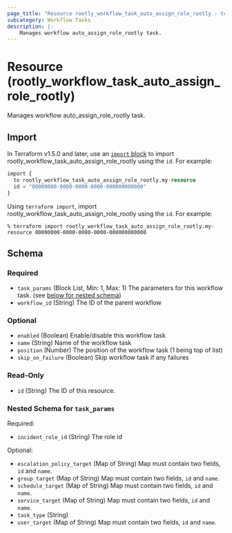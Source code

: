 ```yaml
---
page_title: "Resource rootly_workflow_task_auto_assign_role_rootly - terraform-provider-rootly"
subcategory: Workflow Tasks
description: |-
    Manages workflow auto_assign_role_rootly task.
---
```


# Resource (rootly_workflow_task_auto_assign_role_rootly)

Manages workflow auto_assign_role_rootly task.



## Import

In Terraform v1.5.0 and later, use an [`import` block](https://developer.hashicorp.com/terraform/language/import) to import rootly_workflow_task_auto_assign_role_rootly using the `id`. For example:

```terraform
import {
  to rootly_workflow_task_auto_assign_role_rootly.my-resource
  id = "00000000-0000-0000-0000-000000000000"
}
```

Using `terraform import`, import rootly_workflow_task_auto_assign_role_rootly using the `id`. For example:

```console
% terraform import rootly_workflow_task_auto_assign_role_rootly.my-resource 00000000-0000-0000-0000-000000000000
```

<!-- schema generated by tfplugindocs -->
## Schema

### Required

- `task_params` (Block List, Min: 1, Max: 1) The parameters for this workflow task. (see [below for nested schema](#nestedblock--task_params))
- `workflow_id` (String) The ID of the parent workflow

### Optional

- `enabled` (Boolean) Enable/disable this workflow task
- `name` (String) Name of the workflow task
- `position` (Number) The position of the workflow task (1 being top of list)
- `skip_on_failure` (Boolean) Skip workflow task if any failures

### Read-Only

- `id` (String) The ID of this resource.

<a id="nestedblock--task_params"></a>
### Nested Schema for `task_params`

Required:

- `incident_role_id` (String) The role id

Optional:

- `escalation_policy_target` (Map of String) Map must contain two fields, `id` and `name`.
- `group_target` (Map of String) Map must contain two fields, `id` and `name`.
- `schedule_target` (Map of String) Map must contain two fields, `id` and `name`.
- `service_target` (Map of String) Map must contain two fields, `id` and `name`.
- `task_type` (String)
- `user_target` (Map of String) Map must contain two fields, `id` and `name`.
